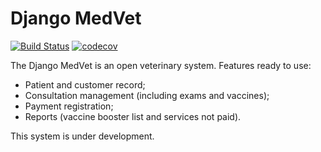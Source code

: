# Django MedVet

[![Build Status](https://travis-ci.org/carlosribas/medvet.svg?branch=master)](https://travis-ci.org/carlosribas/medvet)
[![codecov](https://codecov.io/gh/carlosribas/medvet/branch/master/graph/badge.svg)](https://codecov.io/gh/carlosribas/medvet)

The Django MedVet is an open veterinary system. Features ready to use:

- Patient and customer record;
- Consultation management (including exams and vaccines);
- Payment registration;
- Reports (vaccine booster list and services not paid).

This system is under development.
